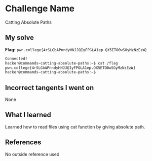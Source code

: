 # Challenge Name
Catting Absolute Paths

## My solve
**Flag:** `pwn.college{4rSLGbAPnndyHNJJQIyFPGLA1ep.QX5ETO0wSOyMzNzEzW}`

```bash
Connected!
hacker@commands~catting-absolute-paths:~$ cat /flag
pwn.college{4rSLGbAPnndyHNJJQIyFPGLA1ep.QX5ETO0wSOyMzNzEzW}
hacker@commands~catting-absolute-paths:~$
```
## Incorrect tangents I went on
None

## What I learned
Learned how to read files using cat function by giving absolute path.

## References 
No outside reference used
